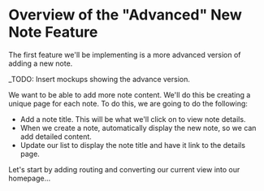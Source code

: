 # Overview of the "Advanced" New Note Feature
The first feature we'll be implementing is a more advanced version of adding a new note.

_TODO: Insert mockups showing the advance version.


We want to be able to add more note content.  We'll do this be creating a unique page for each note. To do this, we are going to do the following:
- Add a note title.  This will be what we'll click on to view note details.
- When we create a note, automatically display the new note, so we can add detailed content.
- Update our list to display the note title and have it link to the details page.

Let's start by adding routing and converting our current view into our homepage...





